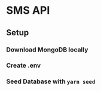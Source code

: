 # SMS API

## Setup

### Download MongoDB locally

### Create .env

### Seed Database with `yarn seed`
